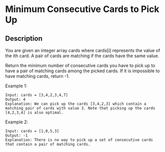 # Minimum Consecutive Cards to Pick Up

## Description

You are given an integer array cards where cards[i] represents the value of the ith card. A pair of cards are matching if the cards have the same value.

Return the minimum number of consecutive cards you have to pick up to have a pair of matching cards among the picked cards. If it is impossible to have matching cards, return -1.

 
 
Example 1:


```
Input: cards = [3,4,2,3,4,7]
Output: 4
Explanation: We can pick up the cards [3,4,2,3] which contain a matching pair of cards with value 3. Note that picking up the cards [4,2,3,4] is also optimal.
```

Example 2:

```
Input: cards = [1,0,5,3]
Output: -1
Explanation: There is no way to pick up a set of consecutive cards that contain a pair of matching cards.
```

